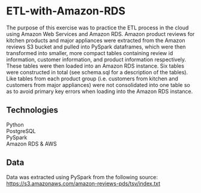 # ETL-with-Amazon-RDS

The purpose of this exercise was to practice the ETL process in the cloud using Amazon Web Services and Amazon RDS. Amazon product reviews for kitchen products and major appliances were extracted from the Amazon reviews S3 bucket and pulled into PySpark dataframes, which were then transformed into smaller, more compact tables containing review id information, customer information, and product information respectively. These tables were then loaded into an Amazon RDS instance. Six tables were constructed in total (see schema.sql for a description of the tables). Like tables from each product group (i.e. customers from kitchen and customers from major appliances) were not consolidated into one table so as to avoid primary key errors when loading into the Amazon RDS instance.

## Technologies   
Python  
PostgreSQL  
PySpark   
Amazon RDS & AWS  

## Data 
Data was extracted using PySpark from the following source:   
https://s3.amazonaws.com/amazon-reviews-pds/tsv/index.txt

